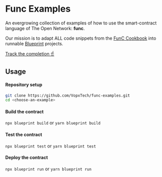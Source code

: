 # Func Examples

An evergrowing collection of examples of how to use the smart-contract language of The Open Network: **func**.

Our mission is to adapt ALL code snippets from the [FunC Cookbook](https://docs.ton.org/develop/func/cookbook) into runnable [Blueprint](https://github.com/ton-org/blueprint) projects.

[Track the completion ☝️](https://github.com/VopxTech/func-examples/issues/1)

## Usage

#### Repository setup

```bash
git clone https://github.com/VopxTech/func-examples.git
cd <choose-an-example>
```

#### Build the contract

`npx blueprint build` or `yarn blueprint build`

#### Test the contract

`npx blueprint test` or `yarn blueprint test`

#### Deploy the contract

`npx blueprint run` or `yarn blueprint run`
